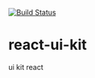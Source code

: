 [![Build Status](https://travis-ci.com/lyndonn03/react-ui-kit.svg?token=YieBUyvpjg5xzdab1g9v&branch=master)](https://travis-ci.com/lyndonn03/react-ui-kit)

# react-ui-kit
ui kit react
